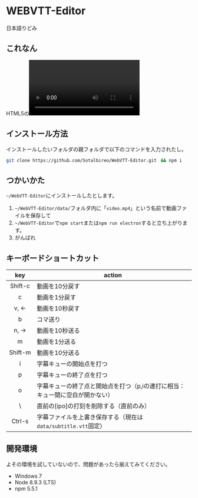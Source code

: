 # WEBVTT-Editor

日本語りどみ

## これなん

HTML5の<VIDEO />で使える字幕ファイル規格「vtt」のタイムスタンプを、動画見ながらしこしこ打てるやつ。
機能は増える予定。

## インストール方法

インストールしたいフォルダの親フォルダで以下のコマンドを入力されたし。

```bash
git clone https://github.com/Sotalbireo/WebVTT-Editor.git　&& npm i
```

## つかいかた

`~/WebVTT-Editor`にインストールしたとします。

1. `~/WebVTT-Editor/data/`フォルダ内に「`video.mp4`」という名前で動画ファイルを保存して
1. `~/WebVTT-Editor`で`npm start`または`npm run electron`すると立ち上がります。
1. がんばれ

## キーボードショートカット

key | action
:---:|---
Shift-c　| 動画を10分戻す
c | 動画を1分戻す
v, ← | 動画を10秒戻す
b | コマ送り
n, → | 動画を10秒送る
m | 動画を1分送る
Shift-m | 動画を10分送る
i | 字幕キューの開始点を打つ
p | 字幕キューの終了点を打つ
o | 字幕キューの終了点と開始点を打つ（p,iの連打に相当：キュー間に空白が開かない）
\ | 直前の[ipo]の打刻を削除する（直前のみ）
Ctrl-s | 字幕ファイルを上書き保存する（現在は`data/subtitle.vtt`固定）

## 開発環境

よその環境を試していないので、問題があったら揃えてみてください。

* Windows 7
* Node 8.9.3 (LTS)
* npm 5.5.1
